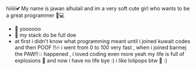 hiiiiii💕
My name is jawan alhulail and im a very soft cute girl who wants to be a great programmer 🍧💻



- 🔭 yoooooo
- 🌱 my stack do be full doe
- at first i didn't know what programming meant until i joined kuwait codes and then POOF !!🔥
i went from 0 to 100 very fast , when i joined barmej the PAW!!💥 happened , i loved coding even more
yeah my life is full of explosions 🙂
and now i have no life bye :) 
i like lolipops btw 🍭 :)
